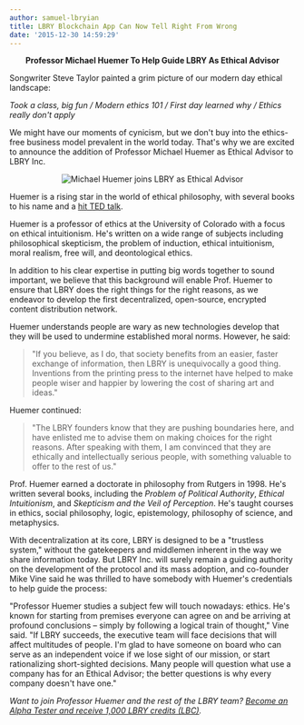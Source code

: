 ```yaml
---
author: samuel-lbryian
title: LBRY Blockchain App Can Now Tell Right From Wrong
date: '2015-12-30 14:59:29'
---
```


**<p style="text-align: center;">Professor Michael Huemer To Help Guide LBRY As Ethical Advisor</p>**

Songwriter Steve Taylor painted a grim picture of our modern day ethical landscape:

*Took a class, big fun / Modern ethics 101 / First day learned why / Ethics really don't apply*

We might have our moments of cynicism, but we don't buy into the ethics-free business model prevalent in the world today. That's why we are excited to announce the addition of Professor Michael Huemer as Ethical Advisor to LBRY Inc.

<p style="text-align: center;"><img src="https://spee.ch/@move:b/VlXnnM6.png" alt="Michael Huemer joins LBRY as Ethical Advisor"></p>

Huemer is a rising star in the world of ethical philosophy, with several books to his name and a [hit TED talk](https://www.youtube.com/watch?v=4JYL5VUe5NQ).

Huemer is a professor of ethics at the University of Colorado with a focus on ethical intuitionism. He's written on a wide range of subjects including philosophical skepticism, the problem of induction, ethical intuitionism, moral realism, free will, and deontological ethics.

In addition to his clear expertise in putting big words together to sound important, we believe that this background will enable Prof. Huemer to ensure that LBRY does the right things for the right reasons, as we endeavor to develop the first decentralized, open-source, encrypted content distribution network.

Huemer understands people are wary as new technologies develop that they will be used to undermine established moral norms. However, he said:
>"If you believe, as I do, that society benefits from an easier, faster exchange of information, then LBRY is unequivocally a good thing. Inventions from the printing press to the internet have helped to make people wiser and happier by lowering the cost of sharing art and ideas."

Huemer continued:
>"The LBRY founders know that they are pushing boundaries here, and have enlisted me to advise them on making choices for the right reasons. After speaking with them, I am convinced that they are ethically and intellectually serious people, with something valuable to offer to the rest of us."

Prof. Huemer earned a doctorate in philosophy from Rutgers in 1998. He's written several books, including the *Problem of Political Authority*, *Ethical Intuitionism*, and *Skepticism and the Veil of Perception*. He's taught courses in ethics, social philosophy, logic, epistemology, philosophy of science, and metaphysics.

With decentralization at its core, LBRY is designed to be a "trustless system," without the gatekeepers and middlemen inherent in the way we share information today. But LBRY Inc. will surely remain a guiding authority on the development of the protocol and its mass adoption, and co-founder Mike Vine said he was thrilled to have somebody with Huemer's credentials to help guide the process:

"Professor Huemer studies a subject few will touch nowadays: ethics. He's known for starting from premises everyone can agree on and be arriving at profound conclusions – simply by following a logical train of thought," Vine said. "If LBRY succeeds, the executive team will face decisions that will affect multitudes of people. I'm glad to have someone on board who can serve as an independent voice if we lose sight of our mission, or start rationalizing short-sighted decisions. Many people will question what use a company has for an Ethical Advisor; the better questions is why every company doesn't have one."

*Want to join Professor Huemer and the rest of the LBRY team? [Become an Alpha Tester and receive 1,000 LBRY credits (LBC)](https://lbry.io/get).*
